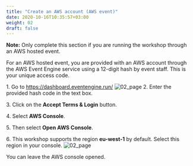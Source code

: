 ```yaml
---
title: "Create an AWS account (AWS event)"
date: 2020-10-16T10:35:57+03:00
weight: 02
draft: false
---
```


__Note:__ Only complete this section if you are running the workshop through an AWS hosted event.

For an AWS hosted event, you are provided with an AWS account through the AWS Event Engine service using a 12-digit hash by event staff. This is your unique access code.

1\. Go to https://dashboard.eventengine.run/
![02_page](/images/prerequisite/hash.png)
2\. Enter the provided hash code in the text box.
 
3\. Click on the __Accept Terms & Login__ button.
 
4\. Select __AWS Console__.

5\. Then select __Open AWS Console__.

6\. This workshop supports the region __eu-west-1__ by default. Select this region in your console.
![02_page](/images/prerequisite/region.png)

You can leave the AWS console opened. 


